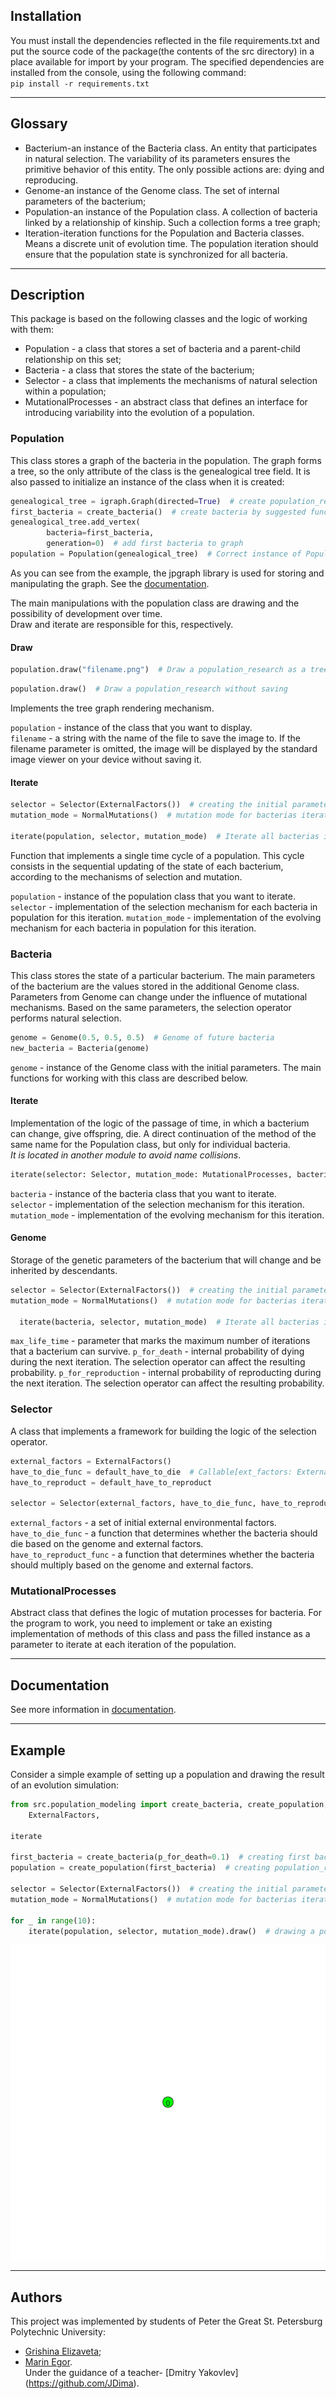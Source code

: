 ## Installation

You must install the dependencies reflected in the file requirements.txt and put the source code of the package(the contents of the src directory) in a place available for import by your program.
The specified dependencies are installed from the console, using the following command:  
`pip install -r requirements.txt`
***
## Glossary

* Bacterium-an instance of the Bacteria class. An entity that participates in natural selection. The variability of its parameters ensures the primitive behavior of this entity. The only possible actions are: dying and reproducing.
* Genome-an instance of the Genome class. The set of internal parameters of the bacterium;
* Population-an instance of the Population class. A collection of bacteria linked by a relationship of kinship. Such a collection forms a tree graph;
* Iteration-iteration functions for the Population and Bacteria classes. Means a discrete unit of evolution time. The population iteration should ensure that the population state is synchronized for all bacteria.
***

## Description
This package is based on the following classes and the logic of working with them:
* Population - a class that stores a set of bacteria and a parent-child relationship on this set;
* Bacteria - a class that stores the state of the bacterium;
* Selector - a class that implements the mechanisms of natural selection within a population;
* MutationalProcesses - an abstract class that defines an interface for introducing variability into the evolution of a population.

### Population
This class stores a graph of the bacteria in the population. The graph forms a tree, so the only attribute of the class is the genealogical tree field. It is also passed to initialize an instance of the class when it is created:  
```Python
genealogical_tree = igraph.Graph(directed=True)  # create population_research-graph
first_bacteria = create_bacteria()  # create bacteria by suggested function
genealogical_tree.add_vertex(
		bacteria=first_bacteria, 
		generation=0)  # add first bacteria to graph
population = Population(genealogical_tree)  # Correct instance of Population class 
```

As you can see from the example, the jpgraph library is used for storing and manipulating the graph.
See the [documentation](https://igraph.org/python/).

The main manipulations with the population class are drawing and the possibility of development over time.  
Draw and iterate are responsible for this, respectively.

#### Draw
```Python
population.draw("filename.png")  # Draw a population_research as a tree and save pitcure at file
```
```Python
population.draw()  # Draw a population_research without saving
```
Implements the tree graph rendering mechanism.  

`population` - instance of the class that you want to display.   
`filename` - a string with the name of the file to save the image to. If the filename parameter is omitted, the image will be displayed by the standard image viewer on your device without saving it.

#### Iterate
```Python
selector = Selector(ExternalFactors())  # creating the initial parameters of the population_research and selectors
mutation_mode = NormalMutations()  # mutation mode for bacterias iterations

iterate(population, selector, mutation_mode)  # Iterate all bacterias in population_research
```
Function that implements a single time cycle of a population. This cycle consists in the sequential updating of the state of each bacterium, according to the mechanisms of selection and mutation.  

`population` - instance of the population class that you want to iterate.  
`selector` - implementation of the selection mechanism for each bacteria in population for this iteration.
`mutation_mode` - implementation of the evolving mechanism for each bacteria in population for this iteration.


### Bacteria
This class stores the state of a particular bacterium. The main parameters of the bacterium are the values stored in the additional Genome class. Parameters from Genome can change under the influence of mutational mechanisms. Based on the same parameters, the selection operator performs natural selection.  

```Python
genome = Genome(0.5, 0.5, 0.5)  # Genome of future bacteria
new_bacteria = Bacteria(genome)
```
`genome` - instance of the Genome class with the initial parameters.
The main functions for working with this class are described below.

#### Iterate
Implementation of the logic of the passage of time, in which a bacterium can change, give offspring, die. A direct continuation of the method of the same name for the Population class, but only for individual bacteria.   
_It is located in another module to avoid name collisions_.
```Python
iterate(selector: Selector, mutation_mode: MutationalProcesses, bacteria: Bacteria) -> list
```
`bacteria` - instance of the bacteria class that you want to iterate.  
`selector` - implementation of the selection mechanism for this iteration.
`mutation_mode` - implementation of the evolving mechanism for this iteration.


#### Genome
Storage of the genetic parameters of the bacterium that will change and be inherited by descendants.
```Python
selector = Selector(ExternalFactors())  # creating the initial parameters of the population_research and selectors
mutation_mode = NormalMutations()  # mutation mode for bacterias iterations

  iterate(bacteria, selector, mutation_mode)  # Iterate all bacterias in population_research
```
`max_life_time` - parameter that marks the maximum number of iterations that a bacterium can survive.
`p_for_death` - internal probability of dying during the next iteration. The selection operator can affect the resulting probability.
`p_for_reproduction` - internal probability of reproducting during the next iteration. The selection operator can affect the resulting probability.

### Selector
A class that implements a framework for building the logic of the selection operator.
```Python
external_factors = ExternalFactors()
have_to_die_func = default_have_to_die  # Callable[ext_factors: ExternalFactors, genome: Genome]
have_to_reproduct = default_have_to_reproduct

selector = Selector(external_factors, have_to_die_func, have_to_reproduct)  # creating the initial parameters of the population_research and selectors
```
`external_factors` - a set of initial external environmental factors.  
`have_to_die_func` - a function that determines whether the bacteria should die based on the genome and external factors.  
`have_to_reproduct_func` - a function that determines whether the bacteria should multiply based on the genome and external factors.  

### MutationalProcesses
Abstract class that defines the logic of mutation processes for bacteria. For the program to work, you need to implement or take an existing implementation of methods of this class and pass the filled instance as a parameter to iterate at each iteration of the population.

***
## Documentation
See more information in [documentation](https://github.com/MaEgV/population-modeling/tree/develop/docs).

***

## Example
Consider a simple example of setting up a population and drawing the result of an evolution simulation:

```Python
from src.population_modeling import create_bacteria, create_population, NormalMutator, AbstractSelector,
    ExternalFactors,

iterate

first_bacteria = create_bacteria(p_for_death=0.1)  # creating first bacteria to start a population_research
population = create_population(first_bacteria)  # creating population_research

selector = Selector(ExternalFactors())  # creating the initial parameters of the population_research and selectors
mutation_mode = NormalMutations()  # mutation mode for bacterias iterations

for _ in range(10):
    iterate(population, selector, mutation_mode).draw()  # drawing a population_research without saving

```
![alt text](https://github.com/MaEgV/population-modeling/blob/develop/examples/population_image_example_res.gif)

***
## Authors
This project was implemented by students of Peter the Great St. Petersburg Polytechnic University:
* [Grishina Elizaveta](https://github.com/besperspektivnyak);
* [Marin Egor](https://github.com/MaEgV).  
Under the guidance of a teacher- [Dmitry Yakovlev] (https://github.com/JDima).
